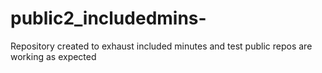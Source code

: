 # public2_includedmins-
Repository created to exhaust included minutes and test public repos are working as expected 
